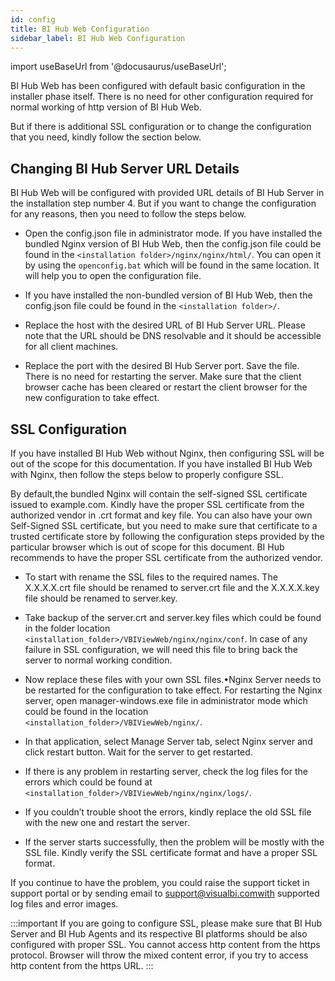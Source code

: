 ```yaml
---
id: config
title: BI Hub Web Configuration
sidebar_label: BI Hub Web Configuration
---
```


import useBaseUrl from '@docusaurus/useBaseUrl';

BI Hub Web has been configured with default basic configuration in the installer phase itself. There is no need for other configuration required for normal working of http version of BI Hub Web. 

But if there is additional SSL configuration or to change the configuration that you need, kindly follow the section below.

## Changing BI Hub Server URL Details

BI Hub Web will be configured with provided URL details of BI Hub Server in the installation step number 4. But if you want to change the configuration for any reasons, then you need to follow the steps below.

* Open the config.json file in administrator mode. If you have installed the bundled Nginx version of BI Hub Web, then the config.json file could be found in the `<installation folder>/nginx/nginx/html/`. You can open it by using the `openconfig.bat` which will be found in the same location. It will help you to open the configuration file.

* If you have installed the non-bundled version of BI Hub Web, then the config.json file could be found in the `<installation folder>/`.

* Replace the host with the desired URL of BI Hub Server URL. Please note that the URL should be DNS resolvable and it should be accessible for all client machines.

* Replace the port with the desired BI Hub Server port. Save the file. There is no need for restarting the server. Make sure that the client browser cache has been cleared or restart the client browser for the new configuration to take effect.

## SSL Configuration

If you have installed BI Hub Web without Nginx, then configuring SSL will be out of the scope for this documentation. If you have installed BI Hub Web with Nginx, then follow the steps below to properly configure SSL.

By default,the bundled Nginx will contain the self-signed SSL certificate issued to example.com. Kindly have the proper SSL certificate from the authorized vendor in .crt format and key file. You can also have your own Self-Signed SSL certificate, but you need to make sure that certificate to a trusted certificate store by following the configuration steps provided by the particular browser which is out of scope for this document. BI Hub recommends to have the proper SSL certificate from the authorized vendor.

* To start with rename the SSL files to the required names. The X.X.X.X.crt file should be renamed to server.crt file and the X.X.X.X.key file should be renamed to server.key.

* Take backup of the server.crt and server.key files which could be found in the folder location `<installation_folder>/VBIViewWeb/nginx/nginx/conf`. In case of any failure in SSL configuration, we will need this file to bring back the server to normal working condition.

* Now replace these files with your own SSL files.•Nginx Server needs to be restarted for the configuration to take effect. For restarting the Nginx server, open manager-windows.exe file in administrator mode which could be found in the location `<installation_folder>/VBIViewWeb/nginx/`.

* In that application, select Manage Server tab, select Nginx server and click restart button. Wait for the server to get restarted.

* If there is any problem in restarting server, check the log files for the errors which could be found at `<installation_folder>/VBIViewWeb/nginx/nginx/logs/`.

* If you couldn’t trouble shoot the errors, kindly replace the old SSL file with the new one and restart the server.

* If the server starts successfully, then the problem will be mostly with the SSL file. Kindly verify the SSL certificate format and have a proper SSL format.

If you continue to have the problem, you could raise the support ticket in support portal or by sending email to support@visualbi.comwith supported log files and error images.

:::important
If you are going to configure SSL, please make sure that BI Hub Server and BI Hub Agents and its respective BI platforms should be also configured with proper SSL. You cannot access http content from the https protocol. Browser will throw the mixed content error, if you try to access http content from the https URL.
:::